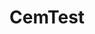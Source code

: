 # CemTest
<LineearLayout
android:orientation="Vertical"
android:layout_width="wrap_content"
android:layout_height="wrap_content">
<TextView
android:text="Guest List"
android:layout_width="wrap_content"
android:layout_height="wrap_content"/>
<TextView
android:text="Kunal"
android:layout_width="wrap_content"
android:layout_height="wrap_content"/>
</LinearLayout>
